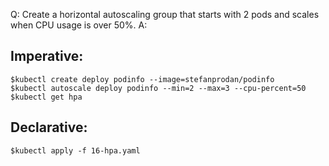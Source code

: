 Q: Create a horizontal autoscaling group that starts with 2 pods and scales when CPU usage is over 50%.
A:

## Imperative:

```shell
$kubectl create deploy podinfo --image=stefanprodan/podinfo
$kubectl autoscale deploy podinfo --min=2 --max=3 --cpu-percent=50
$kubectl get hpa
```

## Declarative:

```shell
$kubectl apply -f 16-hpa.yaml
```
